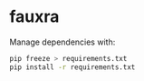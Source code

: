 # fauxra

Manage dependencies with:

```sh
pip freeze > requirements.txt
pip install -r requirements.txt
```
